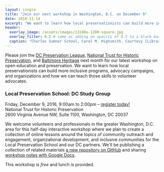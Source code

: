 ```yaml
---
layout: single
title: "Join our next workshop in Washington, D.C. on December 9"
date: 2016-11-14
excerpt: "We want to learn how local preservationists can build more inclusive programs, advocacy campaigns, and organizations and how we can teach those skills to volunteer advocates."
header:
  overlay_image: /assets/images/13248u-1280-square.jpg
  overlay_filter: 0.2 # same as adding an opacity of 0.5 to a black background
  caption: "Charles Sumner School, Carol M. Highsmith. Courtesy [Library of Congress](https://www.loc.gov/pictures/item/2011631442/) (PD)"
---
```


Please join the [DC Preservation League](http://www.dcpreservation.org/), [National Trust for Historic Preservation](https://savingplaces.org/), and [Baltimore Heritage](https://baltimoreheritage.org/) next month for our latest workshop on open education and preservation. We want to learn how local preservationists can build more inclusive programs, advocacy campaigns, and organizations and how we can teach those skills to volunteer advocates.

### Local Preservation School: DC Study Group

Friday, December 9, 2016, 9:00am to 2:00pm – [register today!](https://www.eventbrite.com/e/local-preservation-school-dc-study-group-tickets-28629788468)<br/>
National Trust for Historic Preservation<br/>
2600 Virginia Avenue NW, Suite 1100, Washington, DC 20037

We welcome volunteers and professionals in the greater Washington, D.C. area for this half-day interactive workshop where we plan to create a collection of online lessons around the topics of community outreach and engagement, organizational development, and inclusive communities for the Local Preservation School and our DC partners. We'll be publishing a collection of related materials [a new repository on GitHub](https://github.com/localpreservation/community) and sharing [workshop notes with Google Docs](https://docs.google.com/document/d/11yEhfL5ZMtweAcIHSSBL3IKmOat0Kgp0eDgx1czlXww/edit?usp=sharing).

This workshop is _free_ and lunch is provided.
